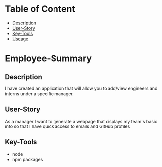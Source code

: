 # Table of Content

- [Description](#Description)
- [User-Story](#User-Story)
- [Key-Tools](#Key-Tools)
- [Useage](#Useage)

# Employee-Summary

## Description

I have created an application that will allow you to add/view engineers and interns under a specific manager.

## User-Story

As a manager
I want to generate a webpage that displays my team's basic info
so that I have quick access to emails and GitHub profiles


## Key-Tools

- node
- npm packages